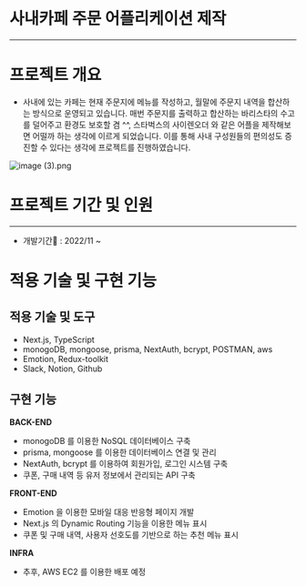 # 사내카페 주문 어플리케이션 제작

---

# 프로젝트 개요

- 사내에 있는 카페는 현재 주문지에 메뉴를 작성하고, 월말에 주문지 내역을 합산하는 방식으로 운영되고 있습니다. 매번 주문지를 출력하고 합산하는 바리스타의 수고를 덜어주고 환경도 보호할 겸 ^^, 스타벅스의 사이렌오더 와 같은 어플을 제작해보면 어떨까 하는 생각에 이르게 되었습니다.
  이를 통해 사내 구성원들의 편의성도 증진할 수 있다는 생각에 프로젝트를 진행하였습니다.

![image (3).png](https://s3.us-west-2.amazonaws.com/secure.notion-static.com/084c6e58-02c6-4608-a301-853201a4a643/image_%283%29.png?X-Amz-Algorithm=AWS4-HMAC-SHA256&X-Amz-Content-Sha256=UNSIGNED-PAYLOAD&X-Amz-Credential=AKIAT73L2G45EIPT3X45%2F20221121%2Fus-west-2%2Fs3%2Faws4_request&X-Amz-Date=20221121T143323Z&X-Amz-Expires=86400&X-Amz-Signature=0a00bd9c5eec13cec69751c971f76b455a4a75d2f94241473d2d761755f9833b&X-Amz-SignedHeaders=host&response-content-disposition=filename%3D%22image%2520%283%29.png%22&x-id=GetObject)


# **프로젝트 기간 및 인원**

---

- 개발기간📆 : 2022/11 ~

# **적용 기술 및 구현 기능**

## **적용 기술 및 도구**

- Next.js, TypeScript
- monogoDB, mongoose, prisma, NextAuth, bcrypt, POSTMAN, aws
- Emotion, Redux-toolkit
- Slack, Notion, Github

## **구현 기능**

**BACK-END**

- monogoDB 를 이용한 NoSQL 데이터베이스 구축
- prisma, mongoose 를 이용한 데이터베이스 연결 및 관리
- NextAuth, bcrypt 를 이용하여 회원가입, 로그인 시스템 구축
- 쿠폰, 구매 내역 등 유저 정보에서 관리되는 API 구축

**FRONT-END**

- Emotion 을 이용한 모바일 대응 반응형 페이지 개발
- Next.js 의 Dynamic Routing 기능을 이용한 메뉴 표시
- 쿠폰 및 구매 내역, 사용자 선호도를 기반으로 하는 추천 메뉴 표시

**INFRA**

- 추후, AWS EC2 를 이용한 배포 예정
